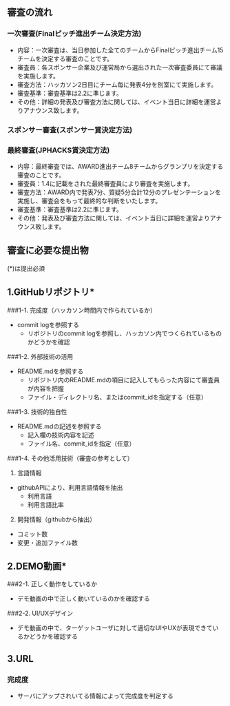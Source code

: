 ## 審査の流れ
### 一次審査(Finalピッチ進出チーム決定方法)
* 内容：一次審査は、当日参加した全てのチームからFinalピッチ進出チーム15チームを決定する審査のことです。
* 審査員：各スポンサー企業及び運営局から選出された一次審査委員にて審議を実施します。
* 審査方法：ハッカソン2日目にチーム毎に発表4分を別室にて実施します。
* 審査基準：審査基準は2.2に準じます。
* その他：詳細の発表及び審査方法に関しては、イベント当日に詳細を運営よりアナウンス致します。

### スポンサー審査(スポンサー賞決定方法)
### 最終審査(JPHACKS賞決定方法)
* 内容：最終審査では、AWARD進出チーム8チームからグランプリを決定する審査のことです。
* 審査員：1.4に記載をされた最終審査員により審査を実施します。
* 審査方法：AWARD内で発表7分、質疑5分合計12分のプレゼンテーションを実施し、審査会をもって最終的な判断をいたします。
* 審査基準：審査基準は2.2に準じます。
* その他：発表及び審査方法に関しては、イベント当日に詳細を運営よりアナウンス致します。

## 審査に必要な提出物
(*)は提出必須
## 1.GitHubリポジトリ*
###1-1. 完成度（ハッカソン時間内で作られているか）
- commit logを参照する
  - リポジトリのcommit logを参照し、ハッカソン内でつくられているものかどうかを確認

###1-2. 外部技術の活用
- README.mdを参照する
  - リポジトリ内のREADME.mdの項目に記入してもらった内容にて審査員が内容を把握
  - ファイル・ディレクトリ名、またはcommit_idを指定する（任意）

###1-3. 技術的独自性
- README.mdの記述を参照する
  - 記入欄の技術内容を記述
  - ファイル名、commit_idを指定（任意）

###1-4. その他活用技術（審査の参考として）
1. 言語情報
  - githubAPIにより、利用言語情報を抽出
    - 利用言語
    - 利用言語比率
2. 開発情報（githubから抽出）
  - コミット数
  - 変更・追加ファイル数

## 2.DEMO動画*
###2-1. 正しく動作をしているか
- デモ動画の中で正しく動いているのかを確認する

###2-2. UI/UXデザイン
- デモ動画の中で、ターゲットユーザに対して適切なUIやUXが表現できているかどうかを確認する

## 3.URL
### 完成度
- サーバにアップされいてる情報によって完成度を判定する

